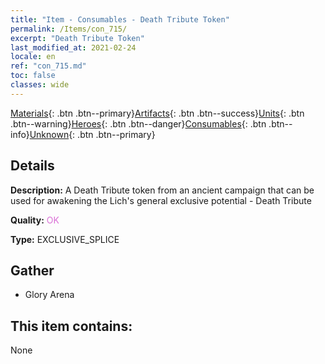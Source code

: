 ```yaml
---
title: "Item - Consumables - Death Tribute Token"
permalink: /Items/con_715/
excerpt: "Death Tribute Token"
last_modified_at: 2021-02-24
locale: en
ref: "con_715.md"
toc: false
classes: wide
---
```

 [Materials](/Items/){: .btn .btn--primary}[Artifacts](/Items/Artifacts/){: .btn .btn--success}[Units](/Items/Units/){: .btn .btn--warning}[Heroes](/Items/Heroes/){: .btn .btn--danger}[Consumables](/Items/Consumables/){: .btn .btn--info}[Unknown](/Items/Unknown/){: .btn .btn--primary}

## Details
 **Description:** A Death Tribute token from an ancient campaign that can be used for awakening the Lich's general exclusive potential - Death Tribute

 **Quality:** <span style="color: #DA70D6">OK</span>

 **Type:** EXCLUSIVE_SPLICE

## Gather

*    Glory Arena 

## This item contains:

  None

